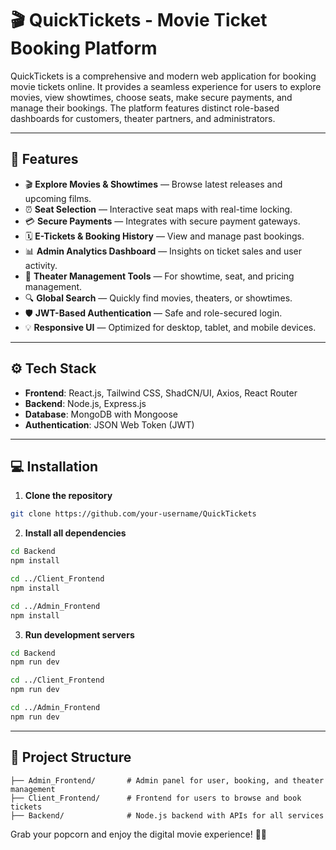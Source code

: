 # 🎬 QuickTickets - Movie Ticket Booking Platform

QuickTickets is a comprehensive and modern web application for booking movie tickets online. It provides a seamless experience for users to explore movies, view showtimes, choose seats, make secure payments, and manage their bookings. The platform features distinct role-based dashboards for customers, theater partners, and administrators.

---

## 🚀 Features

- 🎬 **Explore Movies & Showtimes** — Browse latest releases and upcoming films.
- ⏰ **Seat Selection** — Interactive seat maps with real-time locking.
- 💳 **Secure Payments** — Integrates with secure payment gateways.
- 🗓️ **E-Tickets & Booking History** — View and manage past bookings.
- 📊 **Admin Analytics Dashboard** — Insights on ticket sales and user activity.
- 📄 **Theater Management Tools** — For showtime, seat, and pricing management.
- 🔍 **Global Search** — Quickly find movies, theaters, or showtimes.
- 🛡️ **JWT-Based Authentication** — Safe and role-secured login.
- 💡 **Responsive UI** — Optimized for desktop, tablet, and mobile devices.

---

## ⚙️ Tech Stack

- **Frontend**: React.js, Tailwind CSS, ShadCN/UI, Axios, React Router
- **Backend**: Node.js, Express.js
- **Database**: MongoDB with Mongoose
- **Authentication**: JSON Web Token (JWT)

---

## 💻 Installation

1. **Clone the repository**

```bash
git clone https://github.com/your-username/QuickTickets
```

2. **Install all dependencies**

```bash
cd Backend
npm install

cd ../Client_Frontend
npm install

cd ../Admin_Frontend
npm install
```

3. **Run development servers**

```bash
cd Backend
npm run dev

cd ../Client_Frontend
npm run dev

cd ../Admin_Frontend
npm run dev
```

---

## 📂 Project Structure

```
├── Admin_Frontend/       # Admin panel for user, booking, and theater management
├── Client_Frontend/      # Frontend for users to browse and book tickets
├── Backend/              # Node.js backend with APIs for all services
```

Grab your popcorn and enjoy the digital movie experience! 🎥🍿
